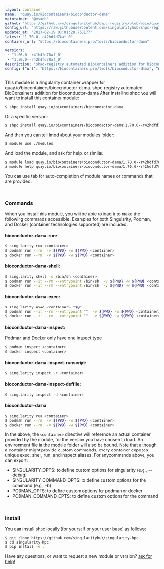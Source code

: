 ```yaml
---
layout: container
name:  "quay.io/biocontainers/bioconductor-dama"
maintainer: "@vsoch"
github: "https://github.com/singularityhub/shpc-registry/blob/main/quay.io/biocontainers/bioconductor-dama/container.yaml"
config_url: "https://raw.githubusercontent.com/singularityhub/shpc-registry/main/quay.io/biocontainers/bioconductor-dama/container.yaml"
updated_at: "2023-02-19 03:01:29.750177"
latest: "1.70.0--r42hdfd78af_0"
container_url: "https://biocontainers.pro/tools/bioconductor-dama"

versions:
 - "1.66.0--r41hdfd78af_0"
 - "1.70.0--r42hdfd78af_0"
description: "shpc-registry automated BioContainers addition for bioconductor-dama"
config: {"url": "https://biocontainers.pro/tools/bioconductor-dama", "maintainer": "@vsoch", "description": "shpc-registry automated BioContainers addition for bioconductor-dama", "latest": {"1.70.0--r42hdfd78af_0": "sha256:c135414007bd676ca5094beaceed4d80c42141ab80e825907b44c2f956fef5ae"}, "tags": {"1.66.0--r41hdfd78af_0": "sha256:5538621d1dd4e6a27f6a89e24d7f6c04d970ebe66f36f300334731e037801a48", "1.70.0--r42hdfd78af_0": "sha256:c135414007bd676ca5094beaceed4d80c42141ab80e825907b44c2f956fef5ae"}, "docker": "quay.io/biocontainers/bioconductor-dama"}
---
```


This module is a singularity container wrapper for quay.io/biocontainers/bioconductor-dama.
shpc-registry automated BioContainers addition for bioconductor-dama
After [installing shpc](#install) you will want to install this container module:


```bash
$ shpc install quay.io/biocontainers/bioconductor-dama
```

Or a specific version:

```bash
$ shpc install quay.io/biocontainers/bioconductor-dama:1.70.0--r42hdfd78af_0
```

And then you can tell lmod about your modules folder:

```bash
$ module use ./modules
```

And load the module, and ask for help, or similar.

```bash
$ module load quay.io/biocontainers/bioconductor-dama/1.70.0--r42hdfd78af_0
$ module help quay.io/biocontainers/bioconductor-dama/1.70.0--r42hdfd78af_0
```

You can use tab for auto-completion of module names or commands that are provided.

<br>

### Commands

When you install this module, you will be able to load it to make the following commands accessible.
Examples for both Singularity, Podman, and Docker (container technologies supported) are included.

#### bioconductor-dama-run:

```bash
$ singularity run <container>
$ podman run --rm  -v ${PWD} -w ${PWD} <container>
$ docker run --rm  -v ${PWD} -w ${PWD} <container>
```

#### bioconductor-dama-shell:

```bash
$ singularity shell -s /bin/sh <container>
$ podman run --it --rm --entrypoint /bin/sh  -v ${PWD} -w ${PWD} <container>
$ docker run --it --rm --entrypoint /bin/sh  -v ${PWD} -w ${PWD} <container>
```

#### bioconductor-dama-exec:

```bash
$ singularity exec <container> "$@"
$ podman run --it --rm --entrypoint ""  -v ${PWD} -w ${PWD} <container> "$@"
$ docker run --it --rm --entrypoint ""  -v ${PWD} -w ${PWD} <container> "$@"
```

#### bioconductor-dama-inspect:

Podman and Docker only have one inspect type.

```bash
$ podman inspect <container>
$ docker inspect <container>
```

#### bioconductor-dama-inspect-runscript:

```bash
$ singularity inspect -r <container>
```

#### bioconductor-dama-inspect-deffile:

```bash
$ singularity inspect -d <container>
```



#### bioconductor-dama

```bash
$ singularity run <container>
$ podman run --rm  -v ${PWD} -w ${PWD} <container>
$ docker run --rm  -v ${PWD} -w ${PWD} <container>
```


In the above, the `<container>` directive will reference an actual container provided
by the module, for the version you have chosen to load. An environment file in the
module folder will also be bound. Note that although a container
might provide custom commands, every container exposes unique exec, shell, run, and
inspect aliases. For anycommands above, you can export:

 - SINGULARITY_OPTS: to define custom options for singularity (e.g., --debug)
 - SINGULARITY_COMMAND_OPTS: to define custom options for the command (e.g., -b)
 - PODMAN_OPTS: to define custom options for podman or docker
 - PODMAN_COMMAND_OPTS: to define custom options for the command

<br>

### Install

You can install shpc locally (for yourself or your user base) as follows:

```bash
$ git clone https://github.com/singularityhub/singularity-hpc
$ cd singularity-hpc
$ pip install -e .
```

Have any questions, or want to request a new module or version? [ask for help!](https://github.com/singularityhub/singularity-hpc/issues)